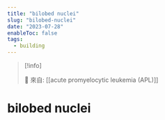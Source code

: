 ```yaml
---
title: "bilobed nuclei"
slug: "bilobed-nuclei"
date: "2023-07-28"
enableToc: false
tags:
  - building
---
```


> [!info]
>
> 🌱 來自: [[acute promyelocytic leukemia (APL)]]

# bilobed nuclei


